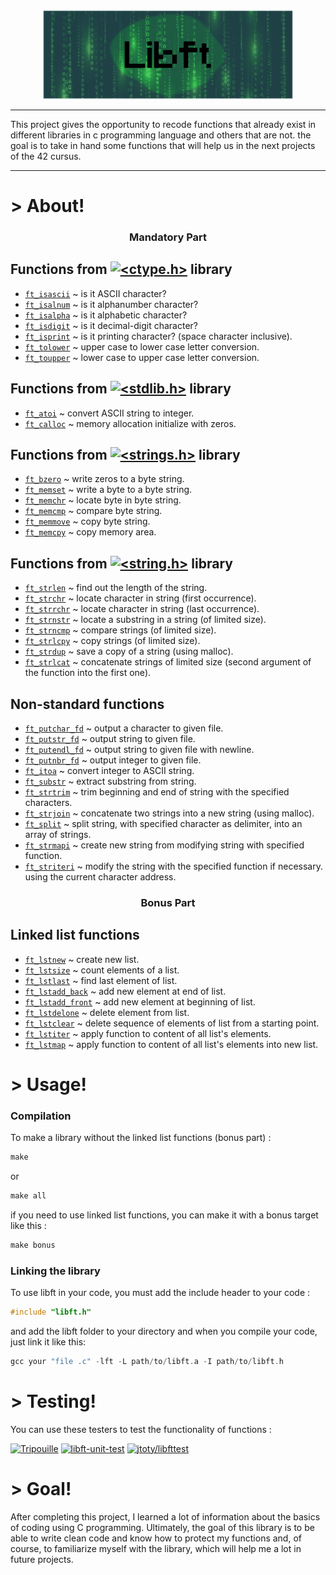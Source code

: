 
<div align="center">
<img width=400 hiegth=400 src="https://github.com/Mou-SED/LogosD/blob/master/LibftD.png">
</div>

<hr/>

This project gives the opportunity to recode functions that already exist in different libraries in c programming language and others that are not. the goal is to take in hand some functions that will help us in the next projects of the 42 cursus.

<hr/>

# > About!

<h3 align="center">Mandatory Part</h3>

## Functions from [![<ctype.h>](https://img.shields.io/badge/-%3Cctype.h%3E-blue)](https://devdocs.io/c/string/byte) library

- [`ft_isascii`](https://github.com/Mou-SED/libft-42-cursus/blob/main/src/ft_isascii.c) ~ is it ASCII character?
- [`ft_isalnum`](https://github.com/Mou-SED/libft-42-cursus/blob/main/src/ft_isalnum.c) ~ is it alphanumber character?
- [`ft_isalpha`](https://github.com/Mou-SED/libft-42-cursus/blob/main/src/ft_isalpha.c) ~ is it alphabetic character?
- [`ft_isdigit`](https://github.com/Mou-SED/libft-42-cursus/blob/main/src/ft_isdigit.c) ~ is it decimal-digit character?
- [`ft_isprint`](https://github.com/Mou-SED/libft-42-cursus/blob/main/src/ft_isprint.c) ~ is it printing character? (space character inclusive).
- [`ft_tolower`](https://github.com/Mou-SED/libft-42-cursus/blob/main/src/ft_tolower.c) ~ upper case to lower case letter conversion.
- [`ft_toupper`](https://github.com/Mou-SED/libft-42-cursus/blob/main/src/ft_toupper.c) ~ lower case to upper case letter conversion.

## Functions from [![<stdlib.h>](https://img.shields.io/badge/-%3Cstdlib.h%3E-blue)](https://devdocs.io/c/memory) library

- [`ft_atoi`](https://github.com/Mou-SED/libft-42-cursus/blob/main/src/ft_atoi.c) ~ convert ASCII string to integer.
- [`ft_calloc`](https://github.com/Mou-SED/libft-42-cursus/blob/main/src/ft_calloc.c) ~ memory allocation initialize with zeros.

## Functions from [![<strings.h>](https://img.shields.io/badge/-%3Cstrings.h%3E-blue)](https://fr.wikipedia.org/wiki/String.h) library

- [`ft_bzero`](https://github.com/Mou-SED/libft-42-cursus/blob/main/src/ft_bzero.c) ~ write zeros to a byte string.
- [`ft_memset`](https://github.com/Mou-SED/libft-42-cursus/blob/main/src/ft_memset.c) ~ write a byte to a byte string.
- [`ft_memchr`](https://github.com/Mou-SED/libft-42-cursus/blob/main/src/ft_memchr.c) ~ locate byte in byte string.
- [`ft_memcmp`](https://github.com/Mou-SED/libft-42-cursus/blob/main/src/ft_memcmp.c) ~ compare byte string.
- [`ft_memmove`](https://github.com/Mou-SED/libft-42-cursus/blob/main/src/ft_memmove.c) ~ copy byte string.
- [`ft_memcpy`](https://github.com/Mou-SED/libft-42-cursus/blob/main/src/ft_memcpy.c) ~ copy memory area.

## Functions from [![<string.h>](https://img.shields.io/badge/-%3Cstring.h%3E-blue)](https://devdocs.io/c/string/byte) library

- [`ft_strlen`](https://github.com/Mou-SED/libft-42-cursus/blob/main/src/ft_strlen.c) ~ find out the length of the string.
- [`ft_strchr`](https://github.com/Mou-SED/libft-42-cursus/blob/main/src/ft_strchr.c) ~ locate character in string (first occurrence).
- [`ft_strrchr`](https://github.com/Mou-SED/libft-42-cursus/blob/main/src/ft_strrchr.c) ~ locate character in string (last occurrence).
- [`ft_strnstr`](https://github.com/Mou-SED/libft-42-cursus/blob/main/src/ft_strnstr.c) ~ locate a substring in a string (of limited size).
- [`ft_strncmp`](https://github.com/Mou-SED/libft-42-cursus/blob/main/src/ft_strncmp.c) ~ compare strings (of limited size).
- [`ft_strlcpy`](https://github.com/Mou-SED/libft-42-cursus/blob/main/src/ft_strlcpy.c) ~ copy strings (of limited size).
- [`ft_strdup`](https://github.com/Mou-SED/libft-42-cursus/blob/main/src/ft_strdup.c) ~ save a copy of a string (using malloc).
- [`ft_strlcat`](https://github.com/Mou-SED/libft-42-cursus/blob/main/src/ft_strlcat.c) ~ concatenate strings of limited size (second argument of the function into the first one).

## Non-standard functions

- [`ft_putchar_fd`](https://github.com/Mou-SED/libft-42-cursus/blob/main/src/ft_putchar_fd.c) ~ output a character to given file.
- [`ft_putstr_fd`](https://github.com/Mou-SED/libft-42-cursus/blob/main/src/ft_putstr_fd.c) ~ output string to given file.
- [`ft_putendl_fd`](https://github.com/Mou-SED/libft-42-cursus/blob/main/src/ft_putendl_fd.c) ~ output string to given file with newline.
- [`ft_putnbr_fd`](https://github.com/Mou-SED/libft-42-cursus/blob/main/src/ft_putnbr_fd.c) ~ output integer to given file.
- [`ft_itoa`](https://github.com/Mou-SED/libft-42-cursus/blob/main/src/ft_itoa.c) ~ convert integer to ASCII string.
- [`ft_substr`](https://github.com/Mou-SED/libft-42-cursus/blob/main/src/ft_substr.c) ~ extract substring from string.
- [`ft_strtrim`](https://github.com/Mou-SED/libft-42-cursus/blob/main/src/ft_strtrim.c) ~ trim beginning and end of string with the specified characters.
- [`ft_strjoin`](https://github.com/Mou-SED/libft-42-cursus/blob/main/src/ft_strjoin.c) ~ concatenate two strings into a new string (using malloc).
- [`ft_split`](https://github.com/Mou-SED/libft-42-cursus/blob/main/src/ft_split.c) ~ split string, with specified character as delimiter, into an array of strings.
- [`ft_strmapi`](https://github.com/Mou-SED/libft-42-cursus/blob/main/src/ft_strmapi.c) ~ create new string from modifying string with specified function.
- [`ft_striteri`](https://github.com/Mou-SED/libft-42-cursus/blob/main/src/ft_striteri.c) ~ modify the string with the specified function if necessary. using the current character address.

<h3 align="center">Bonus Part</h3>

## Linked list functions

- [`ft_lstnew`](https://github.com/Mou-SED/libft-42-cursus/blob/main/src/bonus/ft_lstnew.c) ~ create new list.
- [`ft_lstsize`](https://github.com/Mou-SED/libft-42-cursus/blob/main/src/bonus/ft_lstsize.c) ~ count elements of a list.
- [`ft_lstlast`](https://github.com/Mou-SED/libft-42-cursus/blob/main/src/bonus/ft_lstlast.c) ~ find last element of list.
- [`ft_lstadd_back`](https://github.com/Mou-SED/libft-42-cursus/blob/main/src/bonus/ft_lstadd_back.c) ~ add new element at end of list.
- [`ft_lstadd_front`](https://github.com/Mou-SED/libft-42-cursus/blob/main/src/bonus/ft_lstadd_front.c) ~ add new element at beginning of list.
- [`ft_lstdelone`](https://github.com/Mou-SED/libft-42-cursus/blob/main/src/bonus/ft_lstdelone.c) ~ delete element from list.
- [`ft_lstclear`](https://github.com/Mou-SED/libft-42-cursus/blob/main/src/bonus/ft_lstclear.c) ~ delete sequence of elements of list from a starting point.
- [`ft_lstiter`](https://github.com/Mou-SED/libft-42-cursus/blob/main/src/bonus/ft_lstiter.c) ~ apply function to content of all list's elements.
- [`ft_lstmap`](https://github.com/Mou-SED/libft-42-cursus/blob/main/src/bonus/ft_lstmap.c) ~ apply function to content of all list's elements into new list.
  
# > Usage!

### Compilation

To make a library without the linked list functions (bonus part) :

```c
make
```
or
```c
make all
```
if you need to use linked list functions, you can make it with a bonus target like this :
```c
make bonus
```

### Linking the library

To use libft in your code, you must add the include header to your code :

```c
#include "libft.h"
```
and add the libft folder to your directory and when you compile your code, just link it like this:

```c
gcc your "file .c" -lft -L path/to/libft.a -I path/to/libft.h
```

# > Testing!

You can use these testers to test the functionality of functions :

[![Tripouille](https://img.shields.io/badge/-Tripouille%2FTester-green)](https://github.com/Tripouille/libftTester) [![libft-unit-test](https://img.shields.io/badge/-alelievr%20%2F%20libft--unit--test-green)](https://github.com/alelievr/libft-unit-test) [![jtoty/libfttest](https://img.shields.io/badge/-jtoty%2FLibftest-green)](https://github.com/jtoty/Libftest)

# > Goal!

After completing this project, I learned a lot of information about the basics of coding using C programming. Ultimately, the goal of this library is to be able to write clean code and know how to protect my functions and, of course, to familiarize myself with the library, which will help me a lot in future projects.
